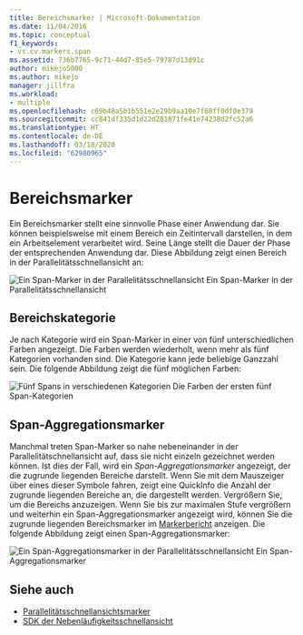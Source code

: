 ```yaml
---
title: Bereichsmarker | Microsoft-Dokumentation
ms.date: 11/04/2016
ms.topic: conceptual
f1_keywords:
- vs.cv.markers.span
ms.assetid: 736b7765-9c71-44d7-85e5-79787d13d91c
author: mikejo5000
ms.author: mikejo
manager: jillfra
ms.workload:
- multiple
ms.openlocfilehash: c69b48a5b1b551e2e29b9aa10e7f68ff0df0e379
ms.sourcegitcommit: cc841df335d1d22d281871fe41e74238d2fc52a6
ms.translationtype: HT
ms.contentlocale: de-DE
ms.lasthandoff: 03/18/2020
ms.locfileid: "62980965"
---
```

# <a name="span-markers"></a>Bereichsmarker
Ein Bereichsmarker stellt eine sinnvolle Phase einer Anwendung dar. Sie können beispielsweise mit einem Bereich ein Zeitintervall darstellen, in dem ein Arbeitselement verarbeitet wird. Seine Länge stellt die Dauer der Phase der entsprechenden Anwendung dar. Diese Abbildung zeigt einen Bereich in der Parallelitätsschnellansicht an:

 ![Ein Span-Marker in der Parallelitätsschnellansicht](../profiling/media/cvmarkerspan.png "CVMarkerSpan") Ein Span-Marker in der Parallelitätsschnellansicht

## <a name="span-category"></a>Bereichskategorie
 Je nach Kategorie wird ein Span-Marker in einer von fünf unterschiedlichen Farben angezeigt. Die Farben werden wiederholt, wenn mehr als fünf Kategorien vorhanden sind. Die Kategorie kann jede beliebige Ganzzahl sein. Die folgende Abbildung zeigt die fünf möglichen Farben:

 ![Fünf Spans in verschiedenen Kategorien](../profiling/media/cvmarkerspancategory.png "CVMarkerSpanCategory") Die Farben der ersten fünf Span-Kategorien

## <a name="span-aggregation-markers"></a>Span-Aggregationsmarker
 Manchmal treten Span-Marker so nahe nebeneinander in der Parallelitätschnellansicht auf, dass sie nicht einzeln gezeichnet werden können. Ist dies der Fall, wird ein *Span-Aggregationsmarker* angezeigt, der die zugrunde liegenden Bereiche darstellt. Wenn Sie mit dem Mauszeiger über eines dieser Symbole fahren, zeigt eine QuickInfo die Anzahl der zugrunde liegenden Bereiche an, die dargestellt werden. Vergrößern Sie, um die Bereichs anzuzeigen. Wenn Sie bis zur maximalen Stufe vergrößern und weiterhin ein Span-Aggregationsmarker angezeigt wird, können Sie die zugrunde liegenden Bereichsmarker im [Markerbericht](../profiling/markers-report.md) anzeigen. Die folgende Abbildung zeigt einen Span-Aggregationsmarker:

 ![Ein Span-Aggregationsmarker in der Parallelitätsschnellansicht](../profiling/media/cvmarkerspanaggregate.png "CVMarkerSpanAggregate") Ein Span-Aggregationsmarker

## <a name="see-also"></a>Siehe auch
- [Parallelitätsschnellansichtsmarker](../profiling/concurrency-visualizer-markers.md)
- [SDK der Nebenläufigkeitsschnellansicht](../profiling/concurrency-visualizer-sdk.md)